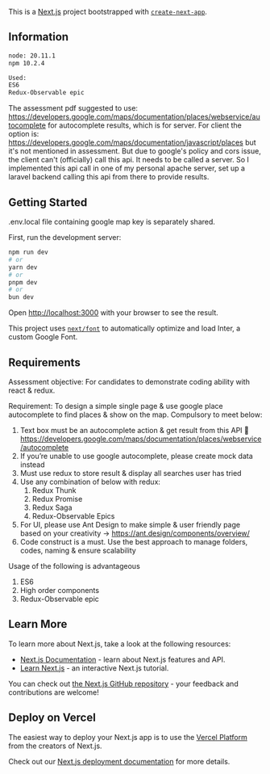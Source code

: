 This is a [Next.js](https://nextjs.org/) project bootstrapped with [`create-next-app`](https://github.com/vercel/next.js/tree/canary/packages/create-next-app).

## Information

```bash
node: 20.11.1
npm 10.2.4

Used:
ES6
Redux-Observable epic
```

The assessment pdf suggested to use: https://developers.google.com/maps/documentation/places/webservice/autocomplete for autocomplete results, which is for server. For client the option is: https://developers.google.com/maps/documentation/javascript/places but it's not mentioned in assessment.
But due to google's policy and cors issue, the client can't (officially) call this api. It needs to be called a server.
So I implemented this api call in one of my personal apache server, set up a laravel backend calling this api from there to provide results.

## Getting Started

.env.local file containing google map key is separately shared.

First, run the development server:

```bash
npm run dev
# or
yarn dev
# or
pnpm dev
# or
bun dev
```

Open [http://localhost:3000](http://localhost:3000) with your browser to see the result.

This project uses [`next/font`](https://nextjs.org/docs/basic-features/font-optimization) to automatically optimize and load Inter, a custom Google Font.

## Requirements

Assessment objective: For candidates to demonstrate coding ability with react & redux.

Requirement: To design a simple single page & use google place autocomplete to find places & show on the map. Compulsory to meet below:
1. Text box must be an autocomplete action & get result from this API 
   https://developers.google.com/maps/documentation/places/webservice/autocomplete
2. If you’re unable to use google autocomplete, please create mock data instead
3. Must use redux to store result & display all searches user has tried
4. Use any combination of below with redux:
   1. Redux Thunk
   2. Redux Promise
   3. Redux Saga
   4. Redux-Observable Epics
5. For UI, please use Ant Design to make simple & user friendly page based on your creativity -> https://ant.design/components/overview/
6. Code construct is a must. Use the best approach to manage folders, codes, naming & ensure scalability 

Usage of the following is advantageous
1. ES6
2. High order components
3. Redux-Observable epic


## Learn More

To learn more about Next.js, take a look at the following resources:

- [Next.js Documentation](https://nextjs.org/docs) - learn about Next.js features and API.
- [Learn Next.js](https://nextjs.org/learn) - an interactive Next.js tutorial.

You can check out [the Next.js GitHub repository](https://github.com/vercel/next.js/) - your feedback and contributions are welcome!

## Deploy on Vercel

The easiest way to deploy your Next.js app is to use
the [Vercel Platform](https://vercel.com/new?utm_medium=default-template&filter=next.js&utm_source=create-next-app&utm_campaign=create-next-app-readme) from the creators of Next.js.

Check out our [Next.js deployment documentation](https://nextjs.org/docs/deployment) for more details.
